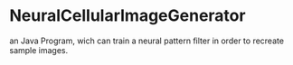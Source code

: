 # NeuralCellularImageGenerator

an Java Program, wich can train a neural pattern filter in order to recreate sample images.
